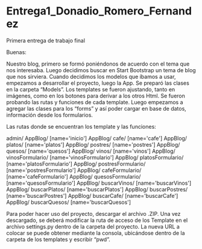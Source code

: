 # Entrega1_Donadio_Romero_Fernandez
Primera entrega de trabajo final

Buenas:

Nuestro blog, primero se formó poniéndonos de acuerdo con el tema que nos interesaba. Luego decidimos buscar en Start Bootstrap un tema de blog que nos sirviera. Cuando decidimos los modelos que íbamos a usar, empezamos a desarrollar el proyecto, luego la App.
Se preparó las clases en la carpeta “Models”. Los templates se fueron ajustando, tanto en imágenes, como en los botones para derivar a los otros Html. Se fueron probando las rutas y funciones  de cada template.
Luego empezamos a agregar las clases para los “forms” y así poder cargar en base de datos, información desde los formularios.

Las rutas donde se encuentran los template y las funciones:

admin/
AppBlog/ [name='inicio']
AppBlog/ cafe/ [name='cafe']
AppBlog/ platos/ [name='platos']
AppBlog/ postres/ [name='postres']
AppBlog/ quesos/ [name='quesos']
AppBlog/ vinos/ [name='vinos']
AppBlog/ vinosFormulario/ [name='vinosFormulario']
AppBlog/ platosFormulario/ [name='platosFormulario']
AppBlog/ postresFormulario/ [name='postresFormulario']
AppBlog/ cafeFormulario/ [name='cafeFormulario']
AppBlog/ quesosFormulario/ [name='quesosFormulario']
AppBlog/ buscarVinos/ [name='buscarVinos']
AppBlog/ buscarPlatos/ [name='buscarPlatos']
AppBlog/ buscarPostres/ [name='buscarPostres']
AppBlog/ buscarCafe/ [name='buscarCafe']
AppBlog/ buscarQuesos/ [name='buscarQuesos']

Para poder hacer uso del proyecto, descargar el archivo .ZIP.
Una vez descargado, se deberá modificar la ruta de acceso de los Template en el archivo settings.py dentro de la carpeta del proyecto.
La nueva URL a colocar se puede obtener mediante la consola, ubicándose dentro de la carpeta de los templates y escribir “pwd”. 

